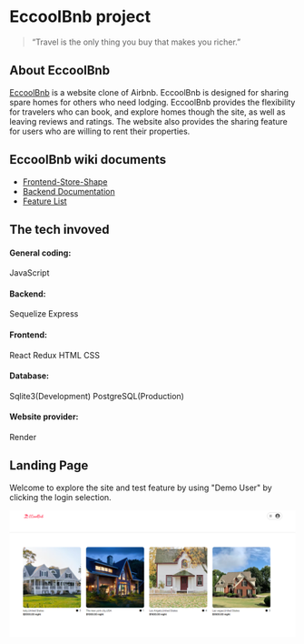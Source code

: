 # EccoolBnb project

>“Travel is the only thing you buy that makes you richer.”

## About EccoolBnb

[EccoolBnb](https://eccoolbnb.onrender.com) is a website clone of Airbnb. EccoolBnb is designed for sharing spare homes for others who need lodging. EccoolBnb provides the flexibility for travelers who can book, and explore homes though the site, as well as leaving reviews and ratings.  The website also provides the sharing feature for users who are willing to rent their properties. 

## EccoolBnb wiki documents

* [Frontend-Store-Shape](https://github.com/no8cai/EccoolBnb/wiki/Frontend-Store-Shape)
* [Backend Documentation](https://github.com/no8cai/EccoolBnb/wiki/Backend-Documentation)
* [Feature List](https://github.com/no8cai/EccoolBnb/wiki/Eccoolbnb-Features-List)

## The tech invoved

#### General coding:
JavaScript

#### Backend:
Sequelize
Express

#### Frontend:
React
Redux
HTML
CSS

#### Database:
Sqlite3(Development)
PostgreSQL(Production)

#### Website provider:
Render

## Landing Page

Welcome to explore the site and test feature by using "Demo User" by clicking the login selection. 

![airbnb](images/Eccoolbnb.png)
